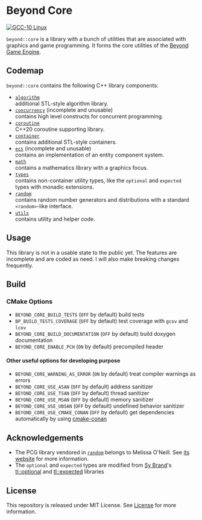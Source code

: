 # Beyond Core

[![GCC-10 Linux](https://github.com/Beyond-Engine/Core/actions/workflows/gcc10-linux.yml/badge.svg)](https://github.com/Beyond-Engine/Core/actions/workflows/gcc10-linux.yml)

`beyond::core` is a library with a bunch of utilities that are associated with graphics and game programming. It forms
the core utilities of the [Beyond Game Engine](https://github.com/Beyond-Engine/Beyond-Game-Engine).

## Codemap

`beyond::core` contains the following C++ library components:

* [`algorithm`](include/beyond/algorithm/)
  <br /> additional STL-style algorithm library.
* [`concurrency`](include/beyond/concurrency/)  (incomplete and unusable)
  <br /> contains high level constructs for concurrent programming.
* [`coroutine`](include/beyond/coroutine)
  <br /> C++20 coroutine supporting library.
* [`container`](include/beyond/container)
  <br /> contains additional STL-style containers.
* [`ecs`](include/beyond/ecs) (incomplete and unusable)
  <br /> contains an implementation of an entity component system.
* [`math`](include/beyond/math/)
  <br /> contains a mathematics library with a graphics focus.
* [`types`](include/beyond/types/)
  <br /> contains non-container utility types, like the
  `optional` and `expected` types with monadic extensions.
* [`random`](include/beyond/random/)
  <br />  contains random number generators and distributions with a standard `<random>`-like interface.
* [`utils`](include/beyond/utils/)
  <br />  contains utility and helper code.

## Usage

This library is not in a usable state to the public yet. The features are incomplete and are coded as need. I will also
make breaking changes frequently.

## Build

### CMake Options

- `BEYOND_CORE_BUILD_TESTS` (`OFF` by default) build tests
- `BP_BUILD_TESTS_COVERAGE` (`OFF` by default) test coverage with `gcov` and `lcov`
- `BEYOND_CORE_BUILD_DOCUMENTATION` (`OFF` by default) build doxygen documentation
- `BEYOND_CORE_ENABLE_PCH`  (`ON` by default) precompiled header

#### Other useful options for developing purpose

- `BEYOND_CORE_WARNING_AS_ERROR` (`ON` by default) treat compiler warnings as errors
- `BEYOND_CORE_USE_ASAN` (`OFF` by default) address sanitizer
- `BEYOND_CORE_USE_TSAN` (`OFF` by default) thread sanitizer
- `BEYOND_CORE_USE_MSAN` (`OFF` by default) memory sanitizer
- `BEYOND_CORE_USE_UBSAN` (`OFF` by default) undefined behavior sanitizer
- `BEYOND_CORE_USE_CMAKE_CONAN` (`OFF` by default) get dependencies automatically by
  using [cmake-conan](https://github.com/conan-io/cmake-conan)

## Acknowledgements

- The PCG library vendored in [`random`](include/beyond/random/) belongs to Melissa O'Neill.
  See [its website](https://www.pcg-random.org/index.html) for more information.
- The `optional` and `expected` types are modified from [Sy Brand](https://twitter.com/TartanLlama)'s
  [tl::optional](https://github.com/TartanLlama/optional)
  and [tl::expected](https://github.com/TartanLlama/expected) libraries

## License

This repository is released under MIT License. See [License](file:License) for more information.
